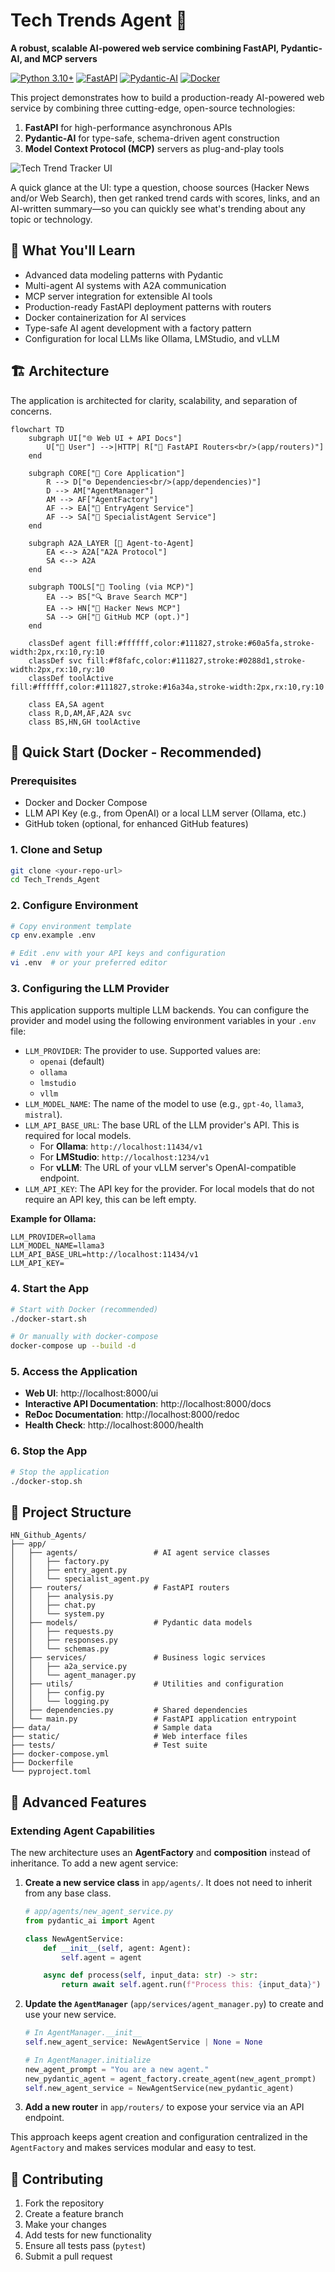 # Tech Trends Agent 🚀

**A robust, scalable AI-powered web service combining FastAPI, Pydantic-AI, and MCP servers**

[![Python 3.10+](https://img.shields.io/badge/python-3.10+-blue.svg)](https://www.python.org/downloads/)
[![FastAPI](https://img.shields.io/badge/FastAPI-0.104+-green.svg)](https://fastapi.tiangolo.com/)
[![Pydantic-AI](https://img.shields.io/badge/Pydantic--AI-latest-orange.svg)](https://ai.pydantic.dev/)
[![Docker](https://img.shields.io/badge/Docker-ready-blue.svg)](https://www.docker.com/)

This project demonstrates how to build a production-ready AI-powered web service by combining three cutting-edge, open-source technologies:

1. **FastAPI** for high-performance asynchronous APIs
2. **Pydantic-AI** for type-safe, schema-driven agent construction
3. **Model Context Protocol (MCP)** servers as plug-and-play tools

![Tech Trend Tracker UI](static/ui-screenshot.png)

A quick glance at the UI: type a question, choose sources (Hacker News and/or Web Search), then get ranked trend cards with scores, links, and an AI-written summary—so you can quickly see what's trending about any topic or technology.

## 🎯 What You'll Learn

- Advanced data modeling patterns with Pydantic
- Multi-agent AI systems with A2A communication
- MCP server integration for extensible AI tools
- Production-ready FastAPI deployment patterns with routers
- Docker containerization for AI services
- Type-safe AI agent development with a factory pattern
- Configuration for local LLMs like Ollama, LMStudio, and vLLM

## 🏗️ Architecture

The application is architected for clarity, scalability, and separation of concerns.

```mermaid
flowchart TD
    subgraph UI["🌐 Web UI + API Docs"]
        U["👤 User"] -->|HTTP| R["🚀 FastAPI Routers<br/>(app/routers)"]
    end

    subgraph CORE["🎯 Core Application"]
        R --> D["⚙️ Dependencies<br/>(app/dependencies)"]
        D --> AM["AgentManager"]
        AM --> AF["AgentFactory"]
        AF --> EA["🤖 EntryAgent Service"]
        AF --> SA["🤖 SpecialistAgent Service"]
    end

    subgraph A2A_LAYER [📡 Agent-to-Agent]
        EA <--> A2A["A2A Protocol"]
        SA <--> A2A
    end

    subgraph TOOLS["🔌 Tooling (via MCP)"]
        EA --> BS["🔍 Brave Search MCP"]
        EA --> HN["📰 Hacker News MCP"]
        SA --> GH["🐙 GitHub MCP (opt.)"]
    end

    classDef agent fill:#ffffff,color:#111827,stroke:#60a5fa,stroke-width:2px,rx:10,ry:10
    classDef svc fill:#f8fafc,color:#111827,stroke:#0288d1,stroke-width:2px,rx:10,ry:10
    classDef toolActive fill:#ffffff,color:#111827,stroke:#16a34a,stroke-width:2px,rx:10,ry:10

    class EA,SA agent
    class R,D,AM,AF,A2A svc
    class BS,HN,GH toolActive
```

## 🚀 Quick Start (Docker - Recommended)

### Prerequisites

- Docker and Docker Compose
- LLM API Key (e.g., from OpenAI) or a local LLM server (Ollama, etc.)
- GitHub token (optional, for enhanced GitHub features)

### 1. Clone and Setup

```bash
git clone <your-repo-url>
cd Tech_Trends_Agent
```

### 2. Configure Environment

```bash
# Copy environment template
cp env.example .env

# Edit .env with your API keys and configuration
vi .env  # or your preferred editor
```

### 3. Configuring the LLM Provider

This application supports multiple LLM backends. You can configure the provider and model using the following environment variables in your `.env` file:

- `LLM_PROVIDER`: The provider to use. Supported values are:
    - `openai` (default)
    - `ollama`
    - `lmstudio`
    - `vllm`
- `LLM_MODEL_NAME`: The name of the model to use (e.g., `gpt-4o`, `llama3`, `mistral`).
- `LLM_API_BASE_URL`: The base URL of the LLM provider's API. This is required for local models.
    - For **Ollama**: `http://localhost:11434/v1`
    - For **LMStudio**: `http://localhost:1234/v1`
    - For **vLLM**: The URL of your vLLM server's OpenAI-compatible endpoint.
- `LLM_API_KEY`: The API key for the provider. For local models that do not require an API key, this can be left empty.

**Example for Ollama:**
```env
LLM_PROVIDER=ollama
LLM_MODEL_NAME=llama3
LLM_API_BASE_URL=http://localhost:11434/v1
LLM_API_KEY=
```
### 4. Start the App
```bash
# Start with Docker (recommended)
./docker-start.sh

# Or manually with docker-compose
docker-compose up --build -d
```

### 5. Access the Application

- **Web UI**: http://localhost:8000/ui
- **Interactive API Documentation**: http://localhost:8000/docs
- **ReDoc Documentation**: http://localhost:8000/redoc
- **Health Check**: http://localhost:8000/health

### 6. Stop the App

```bash
# Stop the application
./docker-stop.sh
```

## 📁 Project Structure

```
HN_Github_Agents/
├── app/
│   ├── agents/                 # AI agent service classes
│   │   ├── factory.py
│   │   ├── entry_agent.py
│   │   └── specialist_agent.py
│   ├── routers/                # FastAPI routers
│   │   ├── analysis.py
│   │   ├── chat.py
│   │   └── system.py
│   ├── models/                 # Pydantic data models
│   │   ├── requests.py
│   │   ├── responses.py
│   │   └── schemas.py
│   ├── services/               # Business logic services
│   │   ├── a2a_service.py
│   │   └── agent_manager.py
│   ├── utils/                  # Utilities and configuration
│   │   ├── config.py
│   │   └── logging.py
│   ├── dependencies.py         # Shared dependencies
│   └── main.py                 # FastAPI application entrypoint
├── data/                       # Sample data
├── static/                     # Web interface files
├── tests/                      # Test suite
├── docker-compose.yml
├── Dockerfile
└── pyproject.toml
```

## 🎨 Advanced Features

### Extending Agent Capabilities

The new architecture uses an **AgentFactory** and **composition** instead of inheritance. To add a new agent service:

1.  **Create a new service class** in `app/agents/`. It does not need to inherit from any base class.
    ```python
    # app/agents/new_agent_service.py
    from pydantic_ai import Agent

    class NewAgentService:
        def __init__(self, agent: Agent):
            self.agent = agent

        async def process(self, input_data: str) -> str:
            return await self.agent.run(f"Process this: {input_data}")
    ```

2.  **Update the `AgentManager`** (`app/services/agent_manager.py`) to create and use your new service.
    ```python
    # In AgentManager.__init__
    self.new_agent_service: NewAgentService | None = None

    # In AgentManager.initialize
    new_agent_prompt = "You are a new agent."
    new_pydantic_agent = agent_factory.create_agent(new_agent_prompt)
    self.new_agent_service = NewAgentService(new_pydantic_agent)
    ```

3.  **Add a new router** in `app/routers/` to expose your service via an API endpoint.

This approach keeps agent creation and configuration centralized in the `AgentFactory` and makes services modular and easy to test.

## 🤝 Contributing

1. Fork the repository
2. Create a feature branch
3. Make your changes
4. Add tests for new functionality
5. Ensure all tests pass (`pytest`)
6. Submit a pull request
